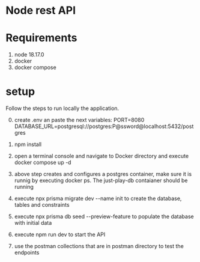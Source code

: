 # Node rest API

# Requirements
1. node 18.17.0
2. docker
3. docker compose

# setup
Follow the steps to run locally the application.

0. create .env an paste the next variables:
    PORT=8080
    DATABASE_URL=postgresql://postgres:P@ssword@localhost:5432/postgres

1. npm install
2. open a terminal console and navigate to Docker directory and execute docker compose up -d
3. above step creates and configures a postgres container, make sure it is runnig by executing docker ps. The just-play-db contaianer should be running
4. execute npx prisma migrate dev --name init to create the database, tables and constraints
5. execute npx prisma db seed --preview-feature to populate the database with initial data
6. execute npm run dev to start the API
7. use the postman collections that are in postman directory to test the endpoints
